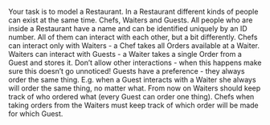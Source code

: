 Your task is to model a Restaurant. In a Restaurant different kinds of people can exist at the same time. Chefs, Waiters and Guests.
All people who are inside a Restaurant have a name and can be identified uniquely by an ID number.
All of them can interact with each other, but a bit differently.
Chefs can interact only with Waiters - a Chef takes all Orders available at a Waiter.
Waiters can interact with Guests - a Waiter takes a single Order from a Guest and stores it.
Don’t allow other interactions - when this happens make sure this doesn’t go unnoticed!
Guests have a preference - they always order the same thing. E.g. when a Guest interacts with a Waiter she always will order the same thing, no matter what.
From now on Waiters should keep track of who ordered what (every Guest can order one thing).
Chefs when taking orders from the Waiters must keep track of which order will be made for which Guest.
